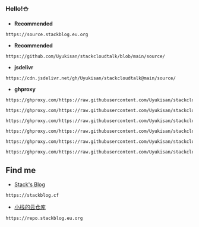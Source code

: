 ### Hello!⛄️

- **Recommended**

```
https://source.stackblog.eu.org
```

- **Recommended**

```
https://github.com/Uyukisan/stackcloudtalk/blob/main/source/
```

- **jsdelivr**

```
https://cdn.jsdelivr.net/gh/Uyukisan/stackcloudtalk@main/source/
```

- **ghproxy**

```
https://ghproxy.com/https://raw.githubusercontent.com/Uyukisan/stackcloudtalk/main/source/book.xbs
```

```
https://ghproxy.com/https://raw.githubusercontent.com/Uyukisan/stackcloudtalk/main/source/comic.xbs
```

```
https://ghproxy.com/https://raw.githubusercontent.com/Uyukisan/stackcloudtalk/main/source/update.md
```

```
https://ghproxy.com/https://raw.githubusercontent.com/Uyukisan/stackcloudtalk/main/source/audio.md
```

```
https://ghproxy.com/https://raw.githubusercontent.com/Uyukisan/stackcloudtalk/main/source/video.md
```

```
https://ghproxy.com/https://raw.githubusercontent.com/Uyukisan/stackcloudtalk/main/source/tool.md
```

## Find me

- [Stack's Blog](https://stackblog.cf)
```
https://stackblog.cf
```

- [小栈的云仓库](https://repo.stackblog.eu.org)

```
https://repo.stackblog.eu.org
```
